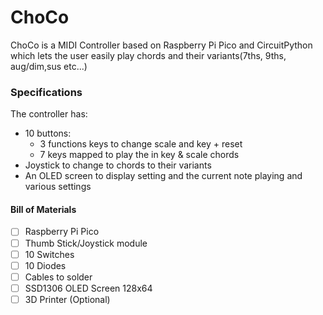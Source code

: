# ChoCo
ChoCo is a MIDI Controller based on Raspberry Pi Pico and CircuitPython which lets the user easily play chords and their variants(7ths, 9ths, aug/dim,sus etc...)
### Specifications
The controller has:
- 10 buttons:
	- 3 functions keys to change scale and key + reset
	- 7 keys mapped to play the in key & scale chords
- Joystick to change to chords to their variants
- An OLED screen to display setting and the current note playing and various settings

#### Bill of Materials
- [ ] Raspberry Pi Pico 
- [ ] Thumb Stick/Joystick module
- [ ] 10 Switches
- [ ] 10 Diodes 
- [ ] Cables to solder
- [ ] SSD1306 OLED Screen 128x64
- [ ] 3D Printer (Optional)
